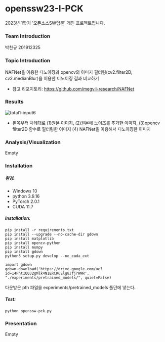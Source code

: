# openssw23-I-PCK
2023년 1학기 '오픈소스SW입문' 개인 프로젝트입니다.

### Team Introduction
박찬규 201912325

### Topic Introduction
NAFNet을 이용한 디노이징과 opencv의 이미지 필터링(cv2.filter2D, cv2.medianBlur)을 이용한 디노이징 결과 비교하기
- 참고 리포지토리: https://github.com/megvii-research/NAFNet

### Results
![total1-input6](https://github.com/originalkyu/openssw23-I-PCK/assets/107669268/4760c87a-6609-48ed-abf6-174628d5458b)
- 왼쪽부터 차례대로 (1)원본 이미지, (2)원본에 노이즈를 추가한 이미지, (3)opencv filter2D 함수로 필터링한 이미지 (4) NAFNet을 이용해서 디노이징한 이미지

### Analysis/Visualization
Empty

### Installation
##### 환경:
- Windows 10
- python 3.9.16
- PyTorch 2.0.1
- CUDA 11.7

##### Installation:
```
pip install -r requirements.txt
pip install --upgrade --no-cache-dir gdown
pip install matplotlib
pip install opencv-python
pip install numpy
pip install gdown
python3 setup.py develop --no_cuda_ext
```

```
import gdown
gdown.download('https://drive.google.com/uc?id=14Fht1QQJ2gMlk4N1ERCRuElg8JfjrWWR', "./experiments/pretrained_models/", quiet=False)
```
다운받은 pth 파일을 experiments/pretrained_models 폴던에 넣는다.

##### Test:
```
python openssw-pck.py
```

### Presentation
Empty
